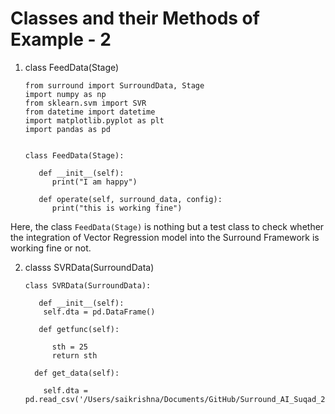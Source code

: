 # Classes and their Methods of Example - 2

1. class FeedData(Stage)

       from surround import SurroundData, Stage
       import numpy as np
       from sklearn.svm import SVR
       from datetime import datetime
       import matplotlib.pyplot as plt
       import pandas as pd


       class FeedData(Stage):

          def __init__(self):
             print("I am happy")

          def operate(self, surround_data, config):
             print("this is working fine")

Here, the class `FeedData(Stage)` is nothing but a test class to check whether the integration of Vector Regression model into the Surround Framework is working fine or not.


2. classs SVRData(SurroundData)

       class SVRData(SurroundData):
   
          def __init__(self):
           self.dta = pd.DataFrame()

          def getfunc(self):
     
             sth = 25
             return sth

         def get_data(self):
           
           self.dta = pd.read_csv('/Users/saikrishna/Documents/GitHub/Surround_AI_Suqad_2/Arima/arima/data/Apple_Data_300.csv')

